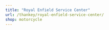 ```yaml
---
title: "Royal Enfield Service Center"
url: /thankey/royal-enfield-service-center/
shop: motorcycle
---
```

